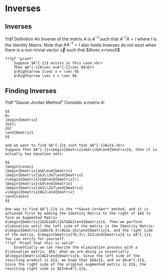 # Inverses

## Inverses
!!!df Definition
    An Inverse of the matrix $A$ is $A^{-1}$ such that $A^{-1}A=I$ where $I$ is the Identity Matrix. Note that $AA^{-1}=I$ also holds
    Inverses do not exist when there is a non-trivial vector $\vec x$ such that $A\vec x=\vec0$

    ???pf "proof"
        Suppose $A^{-1}$ exists in this case.<br>
        Then $A^{-1}A\vec x=A^{-1}\vec 0$<br>
        $\Rightarrow I\vec x = \vec 0$
        $\Rightarrow \vec x = \vec 0$

## Finding Inverses
!!!df "Gause-Jordan Method"
    Consider a matrix $A$:

    $$
    A=
    \begin{bmatrix}
    1&3\\
    2&7
    \end{bmatrix}
    $$

    and we want to find $A^{-1}$ such that $A^{-1}A=I$.<br>
    Suppose that $A^{-1}=\begin{bmatrix}a&b\\c&d\end{bmatrix}$, then it is actually two equation sets:

    $$
    \begin{cases}
    \begin{bmatrix}a&b\end{bmatrix}
    \begin{bmatrix}1&3\\2&7\end{bmatrix}
    =\begin{bmatrix}1&0\end{bmatrix}\\
    \begin{bmatrix}c&d\end{bmatrix}
    \begin{bmatrix}1&3\\2&7\end{bmatrix}
    =\begin{bmatrix}0&1\end{bmatrix}
    \end{cases}
    $$

    One way to find $A^{-1}$ is the **Gause-Jordan** method, and it is achieved first by adding the Identity Matrix to the right of $A$ to form an Augmented Matrix $\begin{bmatrix}1&3&1&0\\2&7&0&1\end{bmatrix}$. Then we perform elimination until the left side of the matrix is the Identity Matrix: $\begin{bmatrix}1&0&7&-3\\0&1&-2&1\end{bmatrix}$, and the right side of the matrix, $\begin{bmatrix}7&-3\\-2&1\end{bmatrix}$ is $A^{-1}$. You can verify for yourself.
    ???pf "Proof that this is valid"
        Essentially we can rewrite the elimination process with a Elimination matrix, $E$: what we are doing is essentially $E\begin{bmatrix}A&I\end{bmatrix}$. Since the left side of the resulting product is $I$, we know that $EA=I$, and so $E=A^{-1}$. Since the right side of the original augmented matrix is $I$, the resulting right side is $EI=E=A^{-1}$.
